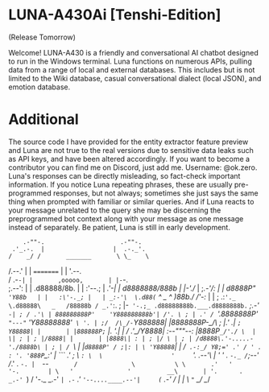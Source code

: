 # LUNA-A430Ai [Tenshi-Edition]

(Release Tomorrow)

Welcome! LUNA-A430 is a friendly and conversational AI chatbot designed to run in the Windows terminal. Luna functions on numerous APIs, pulling data from a range of local and external databases. This includes but is not limited to the Wiki database, casual conversational dialect (local JSON), and emotion database. 
# Additional

The source code I have provided for the entity extractor feature preview and Luna are not true to the real versions due to sensitive data leaks such as API keys, and have been altered accordingly. If you want to become a contributor you can find me on Discord, just add me. Username: @ok.zero. Luna's responses can be directly misleading, so fact-check important information. If you notice Luna repeating phrases, these are usually pre-programmed responses, but not always; sometimes she just says the same thing when prompted with familiar or similar queries. And if Luna reacts to your message unrelated to the query she may be discerning the preprogrammed bot context along with your message as one message instead of separately. Be patient, Luna is still in early development.


        .-""-.                     .-""-.
     .'_.-.  |                   |  .-._'.
    /    _/ /       _______       \ \_    \
   /.--.' | |      `=======`      | | '.--.\
  /   .-`-| |       ,ooooo,       | |-`-.   \
 ;.--':   | |     .d88888/8b.     | |   :'--.;
|    _\.'-| |    d8888888/888b    | |-'./_    |
;_.-'/:   | |   d8888P"`  'Y88b   | |   :\'-._;
|   | _:-'\  \.d88(` ^ _ ^  )88b./  /'-:_ |   |
;  .:` '._ \.d88888\   _   /88888b / _.' `:.  ;
|-` '-.;_ .d88888888b.___.d8888888b.` _;.-' `-|
; / .'\ | 888888888P'    'Y888888888b'| /'. \ ;
| .' / `'.8888888P' `"---"` 'Y88888888'` \ '. |
;/  /\_/-`Y888888|           |8888888P-\_/\  \;
 |.' .| `; Y88888| |       | |888888P;` |. '.|
 |  / \.'\_/Y8888| :--"""--: |8888P`_/'./ \  |
  \| ; | ; |/8888| |       | |8888\| : | ; |/
   \ | ; | /d8888\.'-.....-'./8888b\ | ; | /
    `\ | |`d8888P' / ;|: | \ 'Y88888`| | /`
     .-:_/ Y8;=' .' / ' . : '. '888P`\_:'
     |  \```      .'  ;     \    `:
      \  \                   '     `'.
   .--'\  |  '         '       .      `-._
  /`;--' /_.'          .                  `-.
  |  `--`        /               \           \
   \       .'   '                 '-.        |
    \   '               '          __\       |
     '.      .                 _.-'  `)     /
       '-._                _.-' `| .-`   _.'
           `'--....____.--'|     (`  _.-'
                    /  | |  \     `"`
                    \__/ \__/
